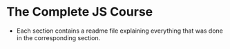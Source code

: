 # The Complete JS Course

- Each section contains a readme file explaining everything that was done in the corresponding section.
